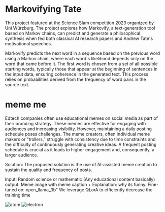 # Markovifying Tate
This project featured at the Science Slam competition 2023 organized by Uni Würzburg. The project explores how Markovify, a text-generation tool based on Markov chains, can predict and generate a philosophical synthesis when fed both classical AI research papers and Andrew Tate's motivational speeches.


Markovify predicts the next word in a sequence based on the previous word using a Markov chain, where each word's likelihood depends only on the word that came before it. The first word is chosen from a set of all possible starting words, typically those that appear at the beginning of sentences in the input data, ensuring coherence in the generated text. This process relies on probabilities derived from the frequency of word pairs in the source text.
# meme me
Edtech companies often use educational memes on social media as part of their branding strategy. These memes are effective for engaging with audiences and increasing visibility. However, maintaining a daily posting schedule poses challenges. The meme creators, often individual meme makers or "trollers," struggle with consistency due to time constraints and the difficulty of continuously generating creative ideas. A frequent posting schedule is crucial as it leads to higher engagement and, consequently, a larger audience.

Solution: The proposed solution is the use of AI-assisted meme creation to sustain the quality and frequency of posts.

Input: Random science or mathematic (Any educational content basically) output: Meme image with meme caption + Explanation: why its funny.
Fine-tuned on: open_llama_3b" We leverage QLorA to efficiently decrease the training time

![atom](https://github.com/user-attachments/assets/089b6224-0a91-4cbd-a6f7-3e2b8f2adfc2)
![electron](https://github.com/user-attachments/assets/465be34f-ff11-4415-9c19-e3ed0f223a42)
